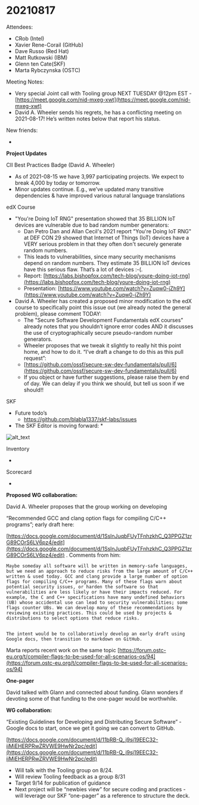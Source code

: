 # 20210817

Attendees:

* CRob (Intel)
* Xavier Rene-Corail (GitHub)
* Dave Russo (Red Hat)
* Matt Rutkowski (IBM)
* Glenn ten Cate(SKF)
* Marta Rybczynska (OSTC)

Meeting Notes:

* Very special Joint call with Tooling group NEXT TUESDAY @12pm EST - [https://meet.google.com/nid-mxeg-xwt](https://meet.google.com/nid-mxeg-xwt) 
* David A. Wheeler sends his regrets, he has a conflicting meeting on 2021-08-17! He’s written notes below that report his status.

New friends:

* 

**Project Updates**

CII Best Practices Badge (David A. Wheeler)

*  As of 2021-08-15 we have 3,997 participating projects. We expect to break 4,000 by today or tomorrow.
* Minor updates continue. E.g., we’ve updated many transitive dependencies & have improved various natural language translations

edX Course

* "You're Doing IoT RNG" presentation showed that 35 BILLION IoT devices are vulnerable due to bad random number generators:
    * Dan Petro Dan and Allan Cecil's 2021 report "You're Doing IoT RNG" at DEF CON 29 showed that Internet of Things (IoT) devices have a VERY serious problem in that they often don't securely generate random numbers.
    * This leads to vulnerabilities, since many security mechanisms depend on random numbers. They estimate 35 BILLION IoT devices have this serious flaw. That’s a lot of devices :-(.
    * Report: [https://labs.bishopfox.com/tech-blog/youre-doing-iot-rng](https://labs.bishopfox.com/tech-blog/youre-doing-iot-rng)
    * Presentation: [https://www.youtube.com/watch?v=Zuqw0-jZh9Y](https://www.youtube.com/watch?v=Zuqw0-jZh9Y)
* David A. Wheeler has created a proposed minor modification to the edX course to specifically point this issue out (we already noted the general problem), please comment TODAY:
    * The "Secure Software Development Fundamentals edX courses” already notes that you shouldn’t ignore error codes AND it discusses the use of cryptographically secure pseudo-random number generators.
    * Wheeler proposes that we tweak it slightly to really hit this point home, and how to do it. “I’ve draft a change to do this as this pull request”:
    * [https://github.com/ossf/secure-sw-dev-fundamentals/pull/6](https://github.com/ossf/secure-sw-dev-fundamentals/pull/6)
    * If you object or have further suggestions, please raise them by end of day. We can delay if you think we should, but tell us soon if we should!!

SKF

* Future todo’s
    * https://github.com/blabla1337/skf-labs/issues
* The SKF Editor is moving forward:
    * 

![alt_text](./assets/skfeditorscreenshot.png)

Inventory

* 

Scorecard

* 

**Proposed WG collaboration:**

David A. Wheeler proposes that the group working on developing

“Recommended GCC and clang option flags for compiling C/C++ programs”; early draft here:

[https://docs.google.com/document/d/1SslnJuqbFUyTFnhzkhC_Q3PPGZ1zrG89COrS6LV6pz4/edit](https://docs.google.com/document/d/1SslnJuqbFUyTFnhzkhC_Q3PPGZ1zrG89COrS6LV6pz4/edit) . Comments from him:


    Maybe someday all software will be written in memory-safe languages, but we need an approach to reduce risks from the large amount of C/C++ written & used today. GCC and clang provide a large number of option flags for compiling C/C++ programs. Many of these flags warn about potential security issues, or harden the software so that vulnerabilities are less likely or have their impacts reduced. For example, the C and C++ specifications have many undefined behaviors (UB) whose accidental use can lead to security vulnerabilities; some flags counter UBs. We can develop many of these recommendations by reviewing existing practices. This could be used by projects & distributions to select options that reduce risks.


    The intent would be to collaboratively develop an early draft using Google docs, then transition to markdown on GitHub.

Marta reports recent work on the same topic [https://forum.ostc-eu.org/t/compiler-flags-to-be-used-for-all-scenarios-os/94](https://forum.ostc-eu.org/t/compiler-flags-to-be-used-for-all-scenarios-os/94)

**One-pager**

David talked with Glann and connected about funding.  Glann wonders if devoting some of that funding to the one-pager would be worthwhile.

**WG collaboration:**

“Existing Guidelines for Developing and Distributing Secure Software” - Google docs to start, once we get it going we can convert to GitHub.

[https://docs.google.com/document/d/11bRB-Q_j9sj19EEC32-ijMiEHERPRwZRVWE9HwNr2pc/edit](https://docs.google.com/document/d/11bRB-Q_j9sj19EEC32-ijMiEHERPRwZRVWE9HwNr2pc/edit)

* Will talk with the Tooling group on 8/24. 
* Will review Tooling feedback as a group 8/31
* Target 9/14 for publication of guidance
* Next project will be “newbies view” for secure coding and practices - will leverage our SKF “one-pager” as a reference to structure the deck.